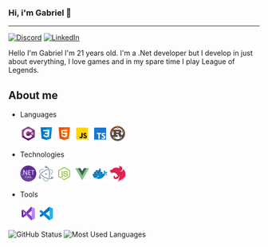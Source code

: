 ### Hi, i'm Gabriel 👋
---

[![Discord](https://img.shields.io/static/v1?label=Discord&message=Vulcan%234805&color=a35fe3&logoColor=ffffff&style=for-the-badge&logo=discord)](https://discord.com/users/203713369927057408)
[![LinkedIn](https://img.shields.io/static/v1?label=LinkedIn&message=Gabriel%20Paulucci&color=a35fe3&logoColor=ffffff&style=for-the-badge&logo=linkedin)](https://www.linkedin.com/in/gabriel-paulucci-5b24a8170?lipi=urn%3Ali%3Apage%3Ad_flagship3_profile_view_base_contact_details%3BpaVdFFnHQvqKMAzqynTUSQ%3D%3D)

Hello I'm Gabriel I'm 21 years old. I'm a .Net developer but I develop in just about everything, I love games and in my spare time I play League of Legends.

## About me

* Languages

  [![C#](images/c-sharp.png)](https://docs.microsoft.com/pt-br/dotnet/csharp/tour-of-csharp/)
  [![Css](images/css3.png)](https://www.w3schools.com/css/default.asp)
  [![Html](images/html-5.png)](https://www.w3schools.com/html/default.asp)
  [![JavaScript](images/javascript.png)](https://developer.mozilla.org/pt-BR/docs/Web/JavaScript)
  [![TypeScript](images/typescript.png)](https://www.typescriptlang.org/)
  [![Rust](images/rust.png)](https://www.rust-lang.org)
  
* Technologies
  
  [![DotNet](images/dot-net.png)](https://dotnet.microsoft.com/)
  [![ElectronNet](images/electron-net.png)](https://github.com/ElectronNET/Electron.NET)
  [![NodeJs](images/node-js.png)](https://nodejs.org/en/)
  [![VueJs](images/vue-js.png)](https://vuejs.org/)
  [![Docker](images/docker.png)](https://www.docker.com/)
  [![NestJs](images/nest-js.png)](https://nestjs.com/)

* Tools

  [![Visual Studio](images/visual-studio-2019.png)](https://visualstudio.microsoft.com/pt-br/vs/)
  [![Visual Studio Code](images/visual-studio-code-2019.png)](https://code.visualstudio.com/)

<!-- * Projects

  [![DiscordCs](https://raw.githubusercontent.com/Gabriel-Paulucci/Gabriel-Paulucci/master/images/discord-cs.png)](https://github.com/FarDragi/DiscordCs)
  [![Zuraaa](https://raw.githubusercontent.com/Gabriel-Paulucci/Gabriel-Paulucci/master/images/zuraaa.png)](https://github.com/zuraaa-projects) -->

![GitHub Status](https://github-readme-stats.vercel.app/api?username=gabriel-paulucci&show_icons=true&title_color=8544c2&icon_color=8544c2&text_color=4F5159&bg_color=F3F3F3)
![Most Used Languages](https://github-readme-stats.vercel.app/api/top-langs/?username=gabriel-paulucci&layout=compact&title_color=8544c2&bg_color=F3F3F3)
